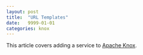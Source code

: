 ```yaml
---
layout: post
title:  "URL Templates"
date:   9999-01-01
categories: knox
---
```


This article covers adding a service to [Apache Knox][knox-site].

[knox-site]: http://knox.apache.org/
[knox-lists]: http://knox.apache.org/mail-lists.html
[user-guide]: http://knox.apache.org/books/knox-0-6-0/user-guide.html "Apache Knox User's Guide"
[dev-guide]: http://knox.apache.org/books/knox-0-6-0/dev-guide.html "Apache Knox Developer's Guide"

